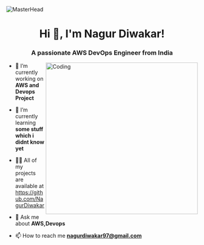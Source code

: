 ![MasterHead](https://static.learnk8s.io/ce26d407ce85d5c042eb6ed6079b27d7.png)
<h1 align="center">Hi 👋, I'm Nagur Diwakar! </h1>
<h3 align="center">A passionate AWS DevOps Engineer from India</h3>
<img align="right" alt="Coding" width="400" src="https://cdn.dribbble.com/users/1162077/screenshots/3848914/programmer.gif">


- 🔭 I’m currently working on **AWS and Devops Project**

- 🌱 I’m currently learning **some stuff which i didnt know yet**

- 👨‍💻 All of my projects are available at https://github.com/NagurDiwakar

- 💬 Ask me about **AWS,Devops**

- 📫 How to reach me **nagurdiwakar97@gmail.com**

